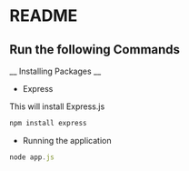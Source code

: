 # README

## Run the following Commands

__ Installing Packages __

* Express

This will install Express.js
```javascript
npm install express
```


* Running the application

```javascript
node app.js
```